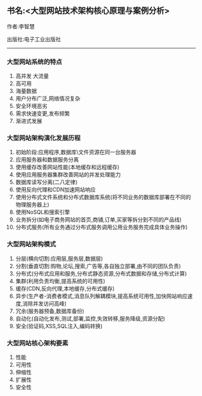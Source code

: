 ## 书名:<大型网站技术架构核心原理与案例分析>

作者:李智慧

出版社:电子工业出版社

----- 

### 大型网站系统的特点

1. 高并发 大流量
2. 高可用
3. 海量数据
4. 用户分布广泛,网络情况复杂
5. 安全环境恶劣
6. 需求快速变更,发布频繁
7. 渐进式发展


### 大型网站架构演化发展历程

1. 初始阶段:应用程序,数据库\文件资源在同一台服务器
2. 应用服务器和数据服务分离
3. 使用缓存改善网站性能(本地缓存和远程缓存)
4. 使用应用服务器集群改善网站的并发处理能力
5. 数据库读写分离(二八定律)
6. 使用反向代理和CDN加速网站响应
7. 使用分布式文件系统和分布式数据库系统(将不同业务的数据库部署在不同的物理服务器上)
8. 使用NoSQL和搜索引擎
9. 业务拆分(如电子商务网站的首页,商铺,订单,买家等拆分到不同的产品线)
10. 分布式服务(所有业务通过分布式服务调用公用业务服务完成具体业务操作)

### 大型网站架构模式

1. 分层(横向切割:应用层,服务层,数据层)
2. 分割(垂直切割:购物,论坛,搜索,广告等,各自独立部署,由不同的团队负责)
3. 分布式(分布式应用和服务,分布式静态资源,分布式数据和存储,分布式计算)
4. 集群(利用负责均衡,提高系统的可用性)
5. 缓存(CDN,反向代理,本地缓存,分布式缓存)
6. 异步(生产者-消费者模式,消息队列解耦模块,提高系统可用性,加快网站响应速度,消除并发访问高峰)
7. 冗余(服务器预备,数据库备份)
8. 自动化(自动化发布,测试,部署,监控,失效转移,服务降级,资源分配)
9. 安全(验证码,XSS,SQL注入,编码转换)


### 大型网站核心架构要素

1. 性能
2. 可用性
3. 伸缩性
4. 扩展性
5. 安全性